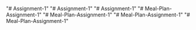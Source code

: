 "# Assignment-1" 
"# Assignment-1" 
"# Assignment-1" 
"# Meal-Plan-Assignment-1" 
"# Meal-Plan-Assignment-1" 
"# Meal-Plan-Assignment-1" 
"# Meal-Plan-Assignment-1" 
